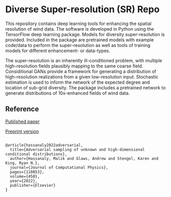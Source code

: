 

# Diverse Super-resolution (SR) Repo

This repository contains deep learning tools for enhancing the spatial resolution of wind data. The software is developed in Python using the TensorFlow deep learning package. Models for diversity super-resolution is provided. Included in the package are pretrained models with example code/data to perform the super-resolution as well as tools of training models for different enhancement- or data-types.

The super-resolution is an inherently ill-conditioned problem, with multiple high-resolution fields plausibly mapping to the same coarse field. Considitional GANs provide a framework for generating a distribution of high-resolution realizations from a given low-resolution input. Stochastic estimation is used to inform the network of the expected degree and location of sub-grid diversity. The package includes a pretrained network to generate distributions of 10x-enhanced fields of wind data.





## Reference

[Published paper](https://www.sciencedirect.com/science/article/pii/S0021999121007488)


[Preprint version](https://arxiv.org/abs/2111.05962)


```

@article{hassanaly2022adversarial,
  title={Adversarial sampling of unknown and high-dimensional conditional distributions},
  author={Hassanaly, Malik and Glaws, Andrew and Stengel, Karen and King, Ryan N.},
  journal={Journal of Computational Physics},
  pages={110853},
  volume={450},
  year={2022},
  publisher={Elsevier}
}

```

